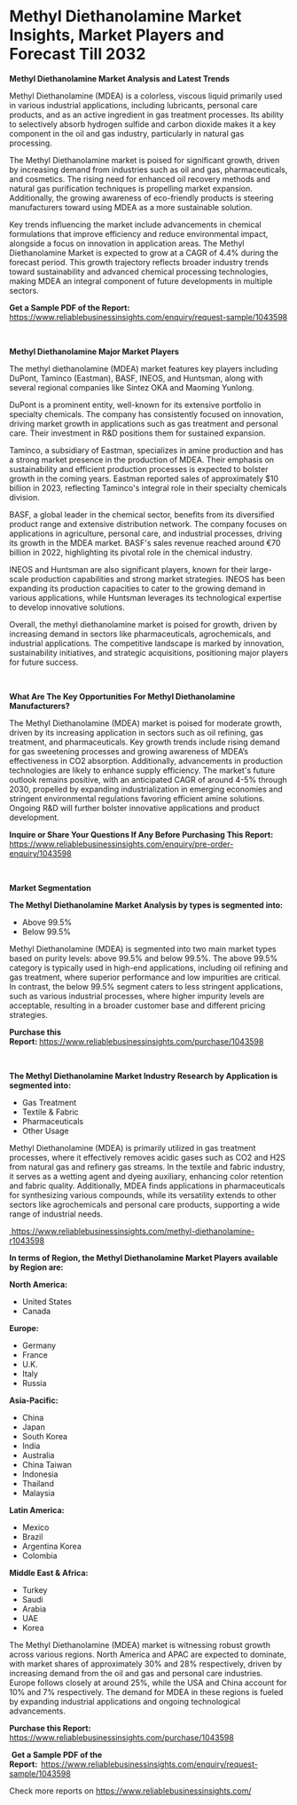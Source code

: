 <p><h1>Methyl Diethanolamine Market Insights, Market Players and Forecast Till 2032</h1></p><p><strong>Methyl Diethanolamine Market Analysis and Latest Trends</strong></p>
<p><p>Methyl Diethanolamine (MDEA) is a colorless, viscous liquid primarily used in various industrial applications, including lubricants, personal care products, and as an active ingredient in gas treatment processes. Its ability to selectively absorb hydrogen sulfide and carbon dioxide makes it a key component in the oil and gas industry, particularly in natural gas processing.</p><p>The Methyl Diethanolamine market is poised for significant growth, driven by increasing demand from industries such as oil and gas, pharmaceuticals, and cosmetics. The rising need for enhanced oil recovery methods and natural gas purification techniques is propelling market expansion. Additionally, the growing awareness of eco-friendly products is steering manufacturers toward using MDEA as a more sustainable solution.</p><p>Key trends influencing the market include advancements in chemical formulations that improve efficiency and reduce environmental impact, alongside a focus on innovation in application areas. The Methyl Diethanolamine Market is expected to grow at a CAGR of 4.4% during the forecast period. This growth trajectory reflects broader industry trends toward sustainability and advanced chemical processing technologies, making MDEA an integral component of future developments in multiple sectors.</p></p>
<p><strong>Get a Sample PDF of the Report:&nbsp;</strong> <a href="https://www.reliablebusinessinsights.com/enquiry/request-sample/1043598?utm_campaign=2099&utm_medium=2&utm_source=Github&utm_content=ia&utm_term=31032025&utm_id=methyl-diethanolamine">https://www.reliablebusinessinsights.com/enquiry/request-sample/1043598</a></p>
<p>&nbsp;</p>
<p><strong>Methyl Diethanolamine Major Market Players</strong></p>
<p><p>The methyl diethanolamine (MDEA) market features key players including DuPont, Taminco (Eastman), BASF, INEOS, and Huntsman, along with several regional companies like Sintez OKA and Maoming Yunlong. </p><p>DuPont is a prominent entity, well-known for its extensive portfolio in specialty chemicals. The company has consistently focused on innovation, driving market growth in applications such as gas treatment and personal care. Their investment in R&D positions them for sustained expansion.</p><p>Taminco, a subsidiary of Eastman, specializes in amine production and has a strong market presence in the production of MDEA. Their emphasis on sustainability and efficient production processes is expected to bolster growth in the coming years. Eastman reported sales of approximately $10 billion in 2023, reflecting Taminco's integral role in their specialty chemicals division.</p><p>BASF, a global leader in the chemical sector, benefits from its diversified product range and extensive distribution network. The company focuses on applications in agriculture, personal care, and industrial processes, driving its growth in the MDEA market. BASF's sales revenue reached around €70 billion in 2022, highlighting its pivotal role in the chemical industry.</p><p>INEOS and Huntsman are also significant players, known for their large-scale production capabilities and strong market strategies. INEOS has been expanding its production capacities to cater to the growing demand in various applications, while Huntsman leverages its technological expertise to develop innovative solutions.</p><p>Overall, the methyl diethanolamine market is poised for growth, driven by increasing demand in sectors like pharmaceuticals, agrochemicals, and industrial applications. The competitive landscape is marked by innovation, sustainability initiatives, and strategic acquisitions, positioning major players for future success.</p></p>
<p>&nbsp;</p>
<p><strong>What Are The Key Opportunities For Methyl Diethanolamine Manufacturers?</strong></p>
<p><p>The Methyl Diethanolamine (MDEA) market is poised for moderate growth, driven by its increasing application in sectors such as oil refining, gas treatment, and pharmaceuticals. Key growth trends include rising demand for gas sweetening processes and growing awareness of MDEA’s effectiveness in CO2 absorption. Additionally, advancements in production technologies are likely to enhance supply efficiency. The market's future outlook remains positive, with an anticipated CAGR of around 4-5% through 2030, propelled by expanding industrialization in emerging economies and stringent environmental regulations favoring efficient amine solutions. Ongoing R&D will further bolster innovative applications and product development.</p></p>
<p><strong>Inquire or Share Your Questions If Any Before Purchasing This Report:</strong> <a href="https://www.reliablebusinessinsights.com/enquiry/pre-order-enquiry/1043598?utm_campaign=2099&utm_medium=2&utm_source=Github&utm_content=ia&utm_term=31032025&utm_id=methyl-diethanolamine">https://www.reliablebusinessinsights.com/enquiry/pre-order-enquiry/1043598</a></p>
<p>&nbsp;</p>
<p><strong>Market Segmentation</strong></p>
<p><strong>The Methyl Diethanolamine Market Analysis by types is segmented into:</strong></p>
<p><ul><li>Above 99.5%</li><li>Below 99.5%</li></ul></p>
<p><p>Methyl Diethanolamine (MDEA) is segmented into two main market types based on purity levels: above 99.5% and below 99.5%. The above 99.5% category is typically used in high-end applications, including oil refining and gas treatment, where superior performance and low impurities are critical. In contrast, the below 99.5% segment caters to less stringent applications, such as various industrial processes, where higher impurity levels are acceptable, resulting in a broader customer base and different pricing strategies.</p></p>
<p><strong>Purchase this Report:&nbsp;</strong><a href="https://www.reliablebusinessinsights.com/purchase/1043598?utm_campaign=2099&utm_medium=2&utm_source=Github&utm_content=ia&utm_term=31032025&utm_id=methyl-diethanolamine">https://www.reliablebusinessinsights.com/purchase/1043598</a></p>
<p>&nbsp;</p>
<p><strong>The Methyl Diethanolamine Market Industry Research by Application is segmented into:</strong></p>
<p><ul><li>Gas Treatment</li><li>Textile & Fabric</li><li>Pharmaceuticals</li><li>Other Usage</li></ul></p>
<p><p>Methyl Diethanolamine (MDEA) is primarily utilized in gas treatment processes, where it effectively removes acidic gases such as CO2 and H2S from natural gas and refinery gas streams. In the textile and fabric industry, it serves as a wetting agent and dyeing auxiliary, enhancing color retention and fabric quality. Additionally, MDEA finds applications in pharmaceuticals for synthesizing various compounds, while its versatility extends to other sectors like agrochemicals and personal care products, supporting a wide range of industrial needs.</p></p>
<p><a href="https://www.reliablebusinessinsights.com/methyl-diethanolamine-r1043598?utm_campaign=2099&utm_medium=2&utm_source=Github&utm_content=ia&utm_term=31032025&utm_id=methyl-diethanolamine">&nbsp;https://www.reliablebusinessinsights.com/methyl-diethanolamine-r1043598</a></p>
<p><strong>In terms of Region, the Methyl Diethanolamine Market Players available by Region are:</strong></p>
<p>
    <p> <strong> North America: </strong>
        <ul>
            <li>United States</li>
            <li>Canada</li>
        </ul>
        </p> 
    <p> <strong> Europe: </strong>
        <ul>
            <li>Germany</li>
            <li>France</li>
            <li>U.K.</li>
            <li>Italy</li>
            <li>Russia</li>
        </ul>
        </p> 
    <p> <strong> Asia-Pacific: </strong>
        <ul>
            <li>China</li>
            <li>Japan</li>
            <li>South Korea</li>
            <li>India</li>
            <li>Australia</li>
            <li>China Taiwan</li>
            <li>Indonesia</li>
            <li>Thailand</li>
            <li>Malaysia</li>
        </ul>
        </p> 
    <p> <strong> Latin America: </strong>
        <ul>
            <li>Mexico</li>
            <li>Brazil</li>
            <li>Argentina Korea</li>
            <li>Colombia</li>
        </ul>
        </p> 
    <p> <strong> Middle East & Africa: </strong>
        <ul>
            <li>Turkey</li>
            <li>Saudi</li>
            <li>Arabia</li>
            <li>UAE</li>
            <li>Korea</li>
        </ul>
    </p>
    </p>
<p><p>The Methyl Diethanolamine (MDEA) market is witnessing robust growth across various regions. North America and APAC are expected to dominate, with market shares of approximately 30% and 28% respectively, driven by increasing demand from the oil and gas and personal care industries. Europe follows closely at around 25%, while the USA and China account for 10% and 7% respectively. The demand for MDEA in these regions is fueled by expanding industrial applications and ongoing technological advancements.</p></p>
<p><strong>Purchase this Report: </strong><a href="https://www.reliablebusinessinsights.com/purchase/1043598?utm_campaign=2099&utm_medium=2&utm_source=Github&utm_content=ia&utm_term=31032025&utm_id=methyl-diethanolamine">https://www.reliablebusinessinsights.com/purchase/1043598</a></p>
<p>&nbsp;<strong>Get a Sample PDF of the Report:&nbsp;&nbsp;</strong><a href="https://www.reliablebusinessinsights.com/enquiry/request-sample/1043598?utm_campaign=2099&utm_medium=2&utm_source=Github&utm_content=ia&utm_term=31032025&utm_id=methyl-diethanolamine">https://www.reliablebusinessinsights.com/enquiry/request-sample/1043598</a></p>
<p><strong></strong></p>
<p>Check more reports on <a href="https://www.reliablebusinessinsights.com/?utm_campaign=2099&utm_medium=2&utm_source=Github&utm_content=ia&utm_term=31032025&utm_id=methyl-diethanolamine">https://www.reliablebusinessinsights.com/</a></p>